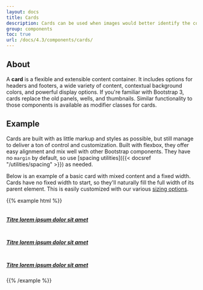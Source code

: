 ```yaml
---
layout: docs
title: Cards
description: Cards can be used when images would better identify the content (in tiled form for a list of visually recognizable items, for example).
group: components
toc: true
url: /docs/4.3/components/cards/
---
```


## About

A **card** is a flexible and extensible content container. It includes options for headers and footers, a wide variety of content, contextual background colors, and powerful display options. If you're familiar with Bootstrap 3, cards replace the old panels, wells, and thumbnails. Similar functionality to those components is available as modifier classes for cards.

## Example

Cards are built with as little markup and styles as possible, but still manage to deliver a ton of control and customization. Built with flexbox, they offer easy alignment and mix well with other Bootstrap components. They have no `margin` by default, so use [spacing utilities]({{< docsref "/utilities/spacing" >}}) as needed.

Below is an example of a basic card with mixed content and a fixed width. Cards have no fixed width to start, so they'll naturally fill the full width of its parent element. This is easily customized with our various [sizing options](#sizing).

{{% example html %}}
<div class="row">
  <div class="col-md-4">
    <a href="#" class="card overflow-hidden">
      <img class="card-img-top" alt="" src="https://placekitten.com/267/128" />
      <div class="card-body text-center">
        <h5 class="card-title mb-0 text-base font-weight-normal">Titre lorem ipsum dolor sit amet</h5>
      </div>
    </a>
  </div>
  <div class="col-md-4">
    <a href="#" class="card overflow-hidden">
      <img class="card-img-top" alt="" src="http://placekitten.com/267/128" />
      <div class="card-body text-center">
        <h5 class="card-title mb-0 text-base font-weight-normal">Titre lorem ipsum dolor sit amet</h5>
      </div>
    </a>
  </div>
  <div class="col-md-4">
    <a href="#" class="card overflow-hidden">
      <img class="card-img-top" alt="" src="http://placekitten.com/267/128" />
      <div class="card-body text-center">
        <h5 class="card-title mb-0 text-base font-weight-normal">Titre lorem ipsum dolor sit amet</h5>
      </div>
    </a>
  </div>
</div>
{{% /example %}}
